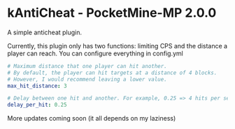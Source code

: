 # kAntiCheat - PocketMine-MP 2.0.0

A simple anticheat plugin.

Currently, this plugin only has two functions: limiting CPS and the distance a player can reach.
You can configure everything in config.yml

```yaml
# Maximum distance that one player can hit another.
# By default, the player can hit targets at a distance of 4 blocks.
# However, I would recommend leaving a lower value.
max_hit_distance: 3

# Delay between one hit and another. For example, 0.25 => 4 hits per second.
delay_per_hit: 0.25
```

More updates coming soon (it all depends on my laziness)
